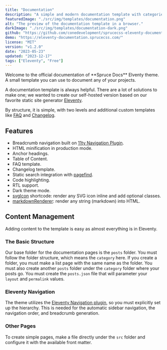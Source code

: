 ```yaml
---
title: "Documentation"
description: "A simple and modern documentation template with categories, code highlighting, RTL support and dark mode built on Eleventy."
featuredImage: "./src/img/templates/documentation.png"
alt: "The preview of the documentation template in a browser."
darkImage: "./src/img/templates/documentation-dark.png"
github: "https://github.com/conedevelopment/sprucecss-eleventy-documentation-template"
demo: "https://eleventy-documentation.sprucecss.com/"
license: "MIT"
version: "v1.2.0"
date: "2023-05-23"
updated: "2023-12-17"
tags: ["Eleventy", "Free"]
---
```


<p class="lead">Welcome to the official documentation of **Spruce Docs** Elventy theme. A small template you can use to document any of your projects.</p>

A documentation template is always helpful. There are a lot of solutions to make one; we wanted to create our self-hosted version based on our favorite static site generator [Eleventy](https://www.11ty.dev/).

By structure, it is simple, with two levels and additional custom templates like [FAQ](https://eleventy-documentation.sprucecss.com/faq/) and [Changelog](https://eleventy-documentation.sprucecss.com/changelog/).

## Features

- Breadcrumb navigation built on [11ty Navigation Plugin](https://www.11ty.dev/docs/plugins/navigation/).
- HTML minification in production mode.
- Anchor headings.
- Table of Content.
- FAQ template.
- Changelog template.
- Static search integration with [pagefind](https://pagefind.app/).
- Code highlighting.
- RTL support.
- Dark theme mode.
- [svgIcon](https://github.com/conedevelopment/sprucecss-eleventy-documentation-template/blob/main/src/shortcodes/svg-icon.js) shortcode: render any SVG icon inline and add optional classes.
- [markdownRenderer](https://github.com/conedevelopment/sprucecss-eleventy-documentation-template/blob/main/src/shortcodes/markdown-render.js): render any string (markdown) into HTML.

## Content Management

Adding content to the template is easy as almost everything is in Eleventy.

### The Basic Structure

Our base folder for the documentation pages is the `posts` folder. You must follow the folder structure, which means the `category` here. If you create a folder, you must make a list page with the same name as the folder. You must also create another `posts` folder under the `category` folder where your posts go. You must create the `posts.json` file that will parameter your `layout` and `permalink` values.

### Eleventy Navigation

The theme utilizes the [Eleventy Navigation plugin](https://www.11ty.dev/docs/plugins/navigation/), so you must explicitly set up the hierarchy. This is needed for the automatic sidebar navigation, the navigation order, and breadcrumb generation.

### Other Pages

To create simple pages, make a file directly under the `src` folder and configure it with the available front matter.
